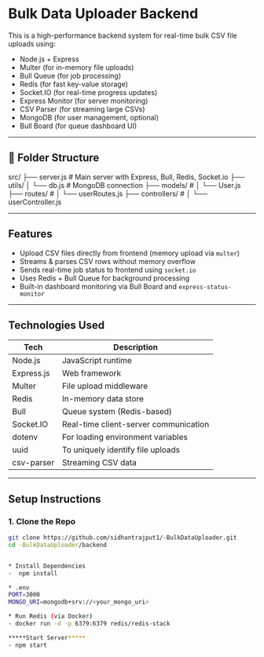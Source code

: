 #  Bulk Data Uploader Backend

This is a high-performance backend system for real-time bulk CSV file uploads using:

-  Node.js + Express
-  Multer (for in-memory file uploads)
-  Bull Queue (for job processing)
-  Redis (for fast key-value storage)
-  Socket.IO (for real-time progress updates)
-  Express Monitor (for server monitoring)
-  CSV Parser (for streaming large CSVs)
-  MongoDB (for user management, optional)
-  Bull Board (for queue dashboard UI)

---

## 📁 Folder Structure

src/
├── server.js # Main server with Express, Bull, Redis, Socket.io
├── utils/
│ └── db.js # MongoDB connection
├── models/ # 
│ └── User.js
├── routes/ # 
│ └── userRoutes.js
├── controllers/ # 
│ └── userController.js



---

##  Features

- Upload CSV files directly from frontend (memory upload via `multer`)
- Streams & parses CSV rows without memory overflow
- Sends real-time job status to frontend using `socket.io`
- Uses Redis + Bull Queue for background processing
- Built-in dashboard monitoring via Bull Board and `express-status-monitor`

---

##  Technologies Used

| Tech            | Description                         |
|-----------------|-------------------------------------|
| Node.js         | JavaScript runtime                  |
| Express.js      | Web framework                       |
| Multer          | File upload middleware              |
| Redis           | In-memory data store                |
| Bull            | Queue system (Redis-based)          |
| Socket.IO       | Real-time client-server communication |
| dotenv          | For loading environment variables   |
| uuid            | To uniquely identify file uploads   |
| csv-parser      | Streaming CSV data                  |

---

##  Setup Instructions

### 1. Clone the Repo

```bash
git clone https://github.com/sidhantrajput1/-BulkDataUploader.git
cd -BulkDataUploader/backend


* Install Dependencies
-  npm install

* .env
PORT=3000
MONGO_URI=mongodb+srv://<your_mongo_uri>

* Run Redis (via Docker)
- docker run -d -p 6379:6379 redis/redis-stack

*****Start Server*****
- npm start